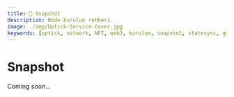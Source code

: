 ```yaml
---
title: 📸 Snapshot
description: Node kurulum rehberi.
image: ./img/Uptick-Service-Cover.jpg
keywords: [uptick, network, NFT, web3, kurulum, snapshot, statesync, güncelleme]
---
```


# Snapshot

Coming soon...